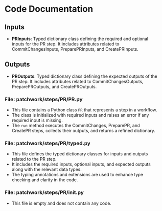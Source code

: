 # Code Documentation

## Inputs

- **PRInputs**: Typed dictionary class defining the required and optional inputs for the PR step. It includes attributes related to CommitChangesInputs, PreparePRInputs, and CreatePRInputs.

## Outputs

- **PROutputs**: Typed dictionary class defining the expected outputs of the PR step. It includes attributes related to CommitChangesOutputs, PreparePROutputs, and CreatePROutputs.

### File: patchwork/steps/PR/PR.py

- This file contains a Python class `PR` that represents a step in a workflow.
- The class is initialized with required inputs and raises an error if any required input is missing.
- The `run` method executes the CommitChanges, PreparePR, and CreatePR steps, collects their outputs, and returns a refined dictionary.

### File: patchwork/steps/PR/typed.py

- This file defines the typed dictionary classes for inputs and outputs related to the PR step.
- It includes the required inputs, optional inputs, and expected outputs along with the relevant data types.
- The typing annotations and extensions are used to enhance type checking and clarity in the code.

### File: patchwork/steps/PR/__init__.py

- This file is empty and does not contain any code.